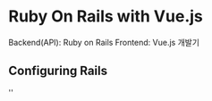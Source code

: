 # Ruby On Rails with Vue.js
Backend(API): Ruby on Rails
Frontend: Vue.js
개발기

## Configuring Rails
''
<!--stackedit_data:
eyJoaXN0b3J5IjpbLTUzNDU3MzgyMl19
-->